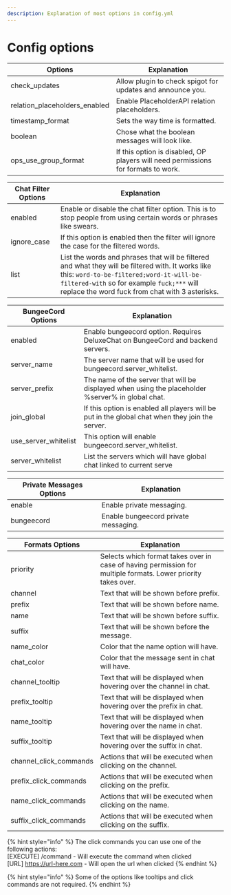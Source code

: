 ```yaml
---
description: Explanation of most options in config.yml
---
```


# Config options

| Options                         | Explanation                                                                       |
| ------------------------------- | --------------------------------------------------------------------------------- |
| check\_updates                  | Allow plugin to check spigot for updates and announce you.                        |
| relation\_placeholders\_enabled | Enable PlaceholderAPI relation placeholders.                                      |
| timestamp\_format               | Sets the way time is formatted.                                                   |
| boolean                         | Chose what the boolean messages will look like.                                   |
| ops\_use\_group\_format         | If this option is disabled, OP players will need permissions for formats to work. |

| Chat Filter Options | Explanation                                                                                                                                                                                                                                    |
| ------------------- | ---------------------------------------------------------------------------------------------------------------------------------------------------------------------------------------------------------------------------------------------- |
| enabled             | Enable or disable the chat filter option. This is to stop people from using certain words or phrases like swears.                                                                                                                              |
| ignore\_case        | If this option is enabled then the filter will ignore the case for the filtered words.                                                                                                                                                         |
| list                | List the words and phrases that will be filtered and what they will be filtered with. It works like this: `word-to-be-filtered;word-it-will-be-filtered-with` so for example `fuck;***` will replace the word fuck from chat with 3 asterisks. |

| BungeeCord Options     | Explanation                                                                                       |
| ---------------------- | ------------------------------------------------------------------------------------------------- |
| enabled                | Enable bungeecord option. Requires DeluxeChat on BungeeCord and backend servers.                  |
| server\_name           | The server name that will be used for bungeecord.server\_whitelist.                               |
| server\_prefix         | The name of the server that will be displayed when using the placeholder %server% in global chat. |
| join\_global           | If this option is enabled all players will be put in the global chat when they join the server.   |
| use\_server\_whitelist | This option will enable bungeecord.server\_whitelist.                                             |
| server\_whitelist      | List the servers which will have global chat linked to current serve                              |

| Private Messages Options | Explanation                          |
| ------------------------ | ------------------------------------ |
| enable                   | Enable private messaging.            |
| bungeecord               | Enable bungeecord private messaging. |

| Formats Options                      | Explanation                                                                                                   |
| ------------------------------------ | ------------------------------------------------------------------------------------------------------------- |
| priority                             | Selects which format takes over in case of having permission for multiple formats. Lower priority takes over. |
| channel                              | Text that will be shown before prefix.                                                                        |
| prefix                               | Text that will be shown before name.                                                                          |
| name                                 | Text that will be shown before suffix.                                                                        |
| suffix                               | Text that will be shown before the message.                                                                   |
| name\_color                          | Color that the name option will have.                                                                         |
| chat\_color                          | Color that the message sent in chat will have.                                                                |
| channel\_tooltip                     | Text that will be displayed when hovering over the channel in chat.                                           |
| prefix\_tooltip                      | Text that will be displayed when hovering over the prefix in chat.                                            |
| name\_tooltip                        | Text that will be displayed when hovering over the name in chat.                                              |
| suffix\_tooltip                      | Text that will be displayed when hovering over the suffix in chat.                                            |
| channel\_clic&#x6B;_\__&#x63;ommands | Actions that will be executed when clicking on the channel.                                                   |
| prefix\_clic&#x6B;_\__&#x63;ommands  | Actions that will be executed when clicking on the prefix.                                                    |
| name\_clic&#x6B;_\__&#x63;ommands    | Actions that will be executed when clicking on the name.                                                      |
| suffix\_clic&#x6B;_\__&#x63;ommands  | Actions that will be executed when clicking on the suffix.                                                    |

{% hint style="info" %}
The click commands you can use one of the following actions: \
\[EXECUTE] /command  - Will execute the command when clicked \
\[URL] https://url-here.com - Will open the url when clicked
{% endhint %}

{% hint style="info" %}
Some of the options like tooltips and click commands are not required.
{% endhint %}



